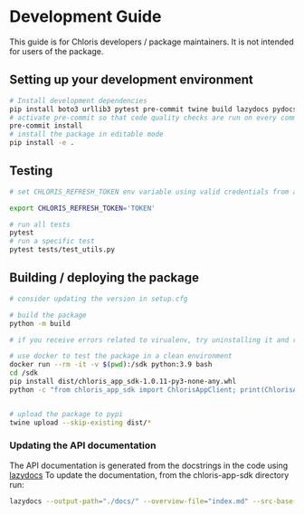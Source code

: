 # Development Guide

This guide is for Chloris developers / package maintainers.  It is not intended for users of the package.

## Setting up your development environment

```bash
# Install development dependencies
pip install boto3 urllib3 pytest pre-commit twine build lazydocs pydocstyle
# activate pre-commit so that code quality checks are run on every commit
pre-commit install
# install the package in editable mode
pip install -e .
```

## Testing

```bash
# set CHLORIS_REFRESH_TOKEN env variable using valid credentials from app-dev.chloris.earth since tests make real calls to the API.

export CHLORIS_REFRESH_TOKEN='TOKEN'

# run all tests
pytest
# run a specific test
pytest tests/test_utils.py

```

## Building / deploying the package

```bash
# consider updating the version in setup.cfg

# build the package
python -m build

# if you receive errors related to virualenv, try uninstalling it and re-installing it twice via `pip uninstall virtualenv` and then `pip install virtualenv`. This is a known issue pre-commit's virtualenv.

# use docker to test the package in a clean environment
docker run --rm -it -v $(pwd):/sdk python:3.9 bash
cd /sdk
pip install dist/chloris_app_sdk-1.0.11-py3-none-any.whl
python -c "from chloris_app_sdk import ChlorisAppClient; print(ChlorisAppClient)"


# upload the package to pypi
twine upload --skip-existing dist/*
```

### Updating the API documentation

The API documentation is generated from the docstrings in the code using [lazydocs](https://github.com/ml-tooling/lazydocs)  To update the documentation, from the chloris-app-sdk directory run:

```bash
lazydocs --output-path="./docs/" --overview-file="index.md" --src-base-url="https://github.com/chloris-geospatial/chloris-app-sdk/blob/main/" --no-watermark ./src/
```

